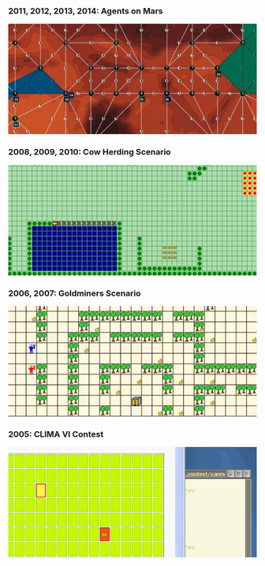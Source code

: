 ### 2011, 2012, 2013, 2014: Agents on Mars

![Agents on Mars](/2011/banner.jpg)

### 2008, 2009, 2010: Cow Herding Scenario

![Cows and Cowboys](/2010/banner.jpg)

### 2006, 2007: Goldminers Scenario

![Gold Miners](/2006/banner.jpg)

### 2005: CLIMA VI Contest

[![cares](/2005/banner.jpg)](/2005/)

